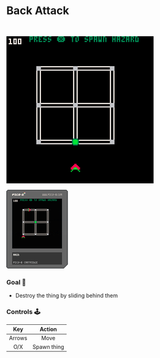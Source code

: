 # Back Attack
<br>

![gameplay](https://github.com/sugarvoid/back-attack/blob/master/preview.gif)
<br>

![cart](https://github.com/sugarvoid/back-attack/blob/master/back_attack.p8.png)


### Goal :dart:
- Destroy the thing by sliding behind them


### Controls :joystick:

|  Key   |   Action   |
| :----: | :--------: |
| Arrows |    Move    |
|   O/X  | Spawn thing |
